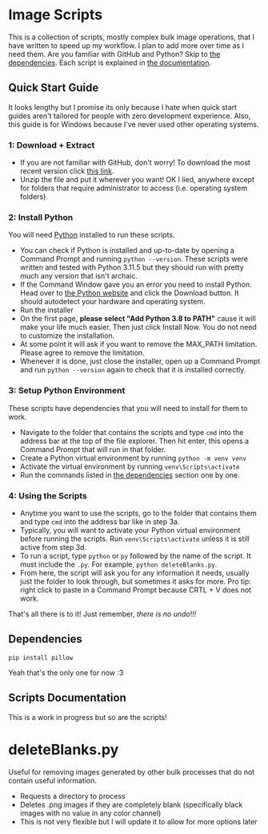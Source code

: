 
# Image Scripts
This is a collection of scripts, mostly complex bulk image operations, that I have written to speed up my workflow. I plan to add more over time as I need them. Are you familiar with GitHub and Python? Skip to [the dependencies](#dependencies). Each script is explained in [the documentation](#scripts-documentation).

## Quick Start Guide
It looks lengthy but I promise its only because I hate when quick start guides aren't tailored for people with zero development experience. Also, this guide is for Windows because I've never used other operating systems. 

### 1: Download + Extract
- If you are not familiar with GitHub, don't worry! To download the most recent version click [this link](https://github.com/shaftAlex/image-scripts/archive/refs/heads/main.zip).
- Unzip the file and put it wherever you want! OK I lied, anywhere except for folders that require administrator to access (i.e. operating system folders).

### 2: Install Python
You will need [Python](https://www.python.org/downloads/) installed to run these scripts.
- You can check if Python is installed and up-to-date by opening a Command Prompt and running `python --version`. These scripts were written and tested with Python 3.11.5 but they should run with pretty much any version that isn't archaic.
- If the Command Window gave you an error you need to install Python. Head over to [the Python website](https://www.python.org/downloads/) and click the Download button. It should autodetect your hardware and operating system. 
- Run the installer
- On the first page, **please select "Add Python 3.8 to PATH"** cause it will make your life much easier. Then just click Install Now. You do not need to customize the installation.
- At some point it will ask if you want to remove the MAX_PATH limitation. Please agree to remove the limitation. 
- Whenever it is done, just close the installer, open up a Command Prompt and run `python --version` again to check that it is installed correctly.

### 3: Setup Python Environment
These scripts have dependencies that you will need to install for them to work.
- Navigate to the folder that contains the scripts and type `cmd` into the address bar at the top of the file explorer. Then hit enter, this opens a Command Prompt that will run in that folder. 
- Create a Python virtual environment by running `python -m venv venv`
- Activate the virtual environment by running `venv\Scripts\activate`
- Run the commands listed in [the dependencies](#dependencies) section one by one. 

### 4: Using the Scripts
- Anytime you want to use the scripts, go to the folder that contains them and type `cmd` into the address bar like in step 3a. 
- Typically, you will want to activate your Python virtual environment before running the scripts. Run `venv\Scripts\activate` unless it is still active from step 3d.
- To run a script, type `python` or `py` followed by the name of the script. It must include the `.py`. For example, `python deleteBlanks.py`.
- From here, the script will ask you for any information it needs, usually just the folder to look through, but sometimes it asks for more. Pro tip: right click to paste in a Command Prompt because CRTL + V does not work.

That's all there is to it! Just remember, *there is no undo!!!*

## Dependencies
```pip install pillow```

Yeah that's the only one for now :3

## Scripts Documentation
This is a work in progress but so are the scripts!

# deleteBlanks.py
Useful for removing images generated by other bulk processes that do not contain useful information.
- Requests a directory to process
- Deletes .png images if they are completely blank (specifically black images with no value in any color channel)
- This is not very flexible but I will update it to allow for more options later
